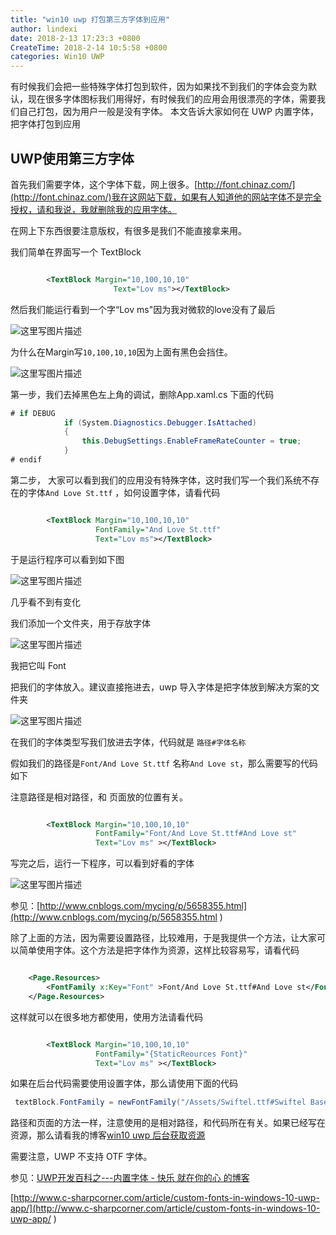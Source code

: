 ```yaml
---
title: "win10 uwp 打包第三方字体到应用"
author: lindexi
date: 2018-2-13 17:23:3 +0800
CreateTime: 2018-2-14 10:5:58 +0800
categories: Win10 UWP
---
```


有时候我们会把一些特殊字体打包到软件，因为如果找不到我们的字体会变为默认，现在很多字体图标我们用得好，有时候我们的应用会用很漂亮的字体，需要我们自己打包，因为用户一般是没有字体。
本文告诉大家如何在 UWP 内置字体，把字体打包到应用

<!--more-->



<div id="toc"></div>

## UWP使用第三方字体

首先我们需要字体，这个字体下载，网上很多。[http://font.chinaz.com/](http://font.chinaz.com/)我在这网站下载，如果有人知道他的网站字体不是完全授权，请和我说，我就删除我的应用字体。

在网上下东西很要注意版权，有很多是我们不能直接拿来用。

我们简单在界面写一个 TextBlock

```xml

        <TextBlock Margin="10,100,10,10"
                       Text="Lov ms"></TextBlock>

```

然后我们能运行看到一个字“Lov ms"因为我对微软的love没有了最后

![这里写图片描述](http://img.blog.csdn.net/20160918094918630)

为什么在Margin写`10,100,10,10`因为上面有黑色会挡住。

![这里写图片描述](http://img.blog.csdn.net/20160918094933677) 

第一步，我们去掉黑色左上角的调试，删除App.xaml.cs 下面的代码

```csharp
# if DEBUG
            if (System.Diagnostics.Debugger.IsAttached)
            {
                this.DebugSettings.EnableFrameRateCounter = true;
            }
# endif

```
第二步，
大家可以看到我们的应用没有特殊字体，这时我们写一个我们系统不存在的字体`And Love St.ttf` ，如何设置字体，请看代码

```xml

        <TextBlock Margin="10,100,10,10"
                   FontFamily="And Love St.ttf"
                   Text="Lov ms"></TextBlock>

```

于是运行程序可以看到如下图

![这里写图片描述](http://img.blog.csdn.net/20160918094918630)

几乎看不到有变化

我们添加一个文件夹，用于存放字体

![这里写图片描述](http://img.blog.csdn.net/20160918095356790) 

我把它叫 Font 

把我们的字体放入。建议直接拖进去，uwp 导入字体是把字体放到解决方案的文件夹

![这里写图片描述](http://img.blog.csdn.net/20160918095623994) 

在我们的字体类型写我们放进去字体，代码就是 `路径#字体名称`

假如我们的路径是`Font/And Love St.ttf` 名称`And Love st`，那么需要写的代码如下

注意路径是相对路径，和 页面放的位置有关。

```xml

        <TextBlock Margin="10,100,10,10"
                   FontFamily="Font/And Love St.ttf#And Love st"
                   Text="Lov ms" ></TextBlock> 

```

写完之后，运行一下程序，可以看到好看的字体

![这里写图片描述](http://img.blog.csdn.net/20160918100115278) 

参见：[http://www.cnblogs.com/mycing/p/5658355.html](http://www.cnblogs.com/mycing/p/5658355.html )

除了上面的方法，因为需要设置路径，比较难用，于是我提供一个方法，让大家可以简单使用字体。这个方法是把字体作为资源，这样比较容易写，请看代码

```xml

    <Page.Resources>
        <FontFamily x:Key="Font" >Font/And Love St.ttf#And Love st</FontFamily>
    </Page.Resources>

```

这样就可以在很多地方都使用，使用方法请看代码

```xml

        <TextBlock Margin="10,100,10,10"
                   FontFamily="{StaticReources Font}"
                   Text="Lov ms" ></TextBlock>

```

如果在后台代码需要使用设置字体，那么请使用下面的代码

```csharp
 textBlock.FontFamily = newFontFamily("/Assets/Swiftel.ttf#Swiftel Base DEMO");
```

路径和页面的方法一样，注意使用的是相对路径，和代码所在有关。如果已经写在资源，那么请看我的博客[win10 uwp 后台获取资源](http://lindexi.oschina.io/lindexi//post/win10-uwp-%E5%90%8E%E5%8F%B0%E8%8E%B7%E5%8F%96%E8%B5%84%E6%BA%90/)

需要注意，UWP 不支持 OTF 字体。

参见：[UWP开发百科之---内置字体 - 快乐 就在你的心 的博客](https://kljzndx.github.io/My-Blog/2017/06/25/UWP%E5%BC%80%E5%8F%91%E7%99%BE%E7%A7%91%E4%B9%8B-%E5%86%85%E7%BD%AE%E5%AD%97%E4%BD%93/)

[http://www.c-sharpcorner.com/article/custom-fonts-in-windows-10-uwp-app/](http://www.c-sharpcorner.com/article/custom-fonts-in-windows-10-uwp-app/ )

